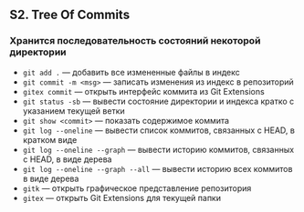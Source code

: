 ## S2. Tree Of Commits
### Хранится последовательность состояний некоторой директории
 - `git add .` — добавить все измененные файлы в индекс
 - `git commit -m <msg>` — записать изменения из индекс в репозиторий
 - `gitex commit` — открыть интерфейс коммита из Git Extensions
 - `git status -sb` — вывести состояние директории и индекса кратко с указанием текущей ветки
 - `git show <commit>` — показать содержимое коммита
 - `git log --oneline` — вывести список коммитов, связанных с HEAD, в кратком виде
 - `git log --oneline --graph` — вывести историю коммитов, связанных с HEAD, в виде дерева
 - `git log --oneline --graph --all` — вывести историю всех коммитов в виде дерева
 - `gitk` — открыть графическое представление репозитория
 - `gitex` — открыть Git Extensions для текущей папки